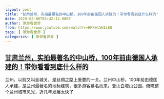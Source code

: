 ```yaml
---
layout: post
title: "甘肃兰州，实拍最著名的中山桥，100年前由德国人承建的！带你看看到底什么样的"
date: 2020-08-06T04:42:12.000Z
author: 渺渺看世界
from: https://www.youtube.com/watch?v=HKPet5NIiEQ
tags: [ 渺渺看世界 ]
categories: [ 渺渺看世界 ]
---
```

<!--1596688932000-->
[甘肃兰州，实拍最著名的中山桥，100年前由德国人承建的！带你看看到底什么样的](https://www.youtube.com/watch?v=HKPet5NIiEQ)
------

<div>
兰州，以前又叫金城关，是丝绸之路上重要的一关。兰州中山桥，100年前由德国人承建，是兰州最著名的地标建筑，很多游客慕名而来。登山白塔山公园，俯瞰整个兰州城市风光，近几年发展太快了
</div>
